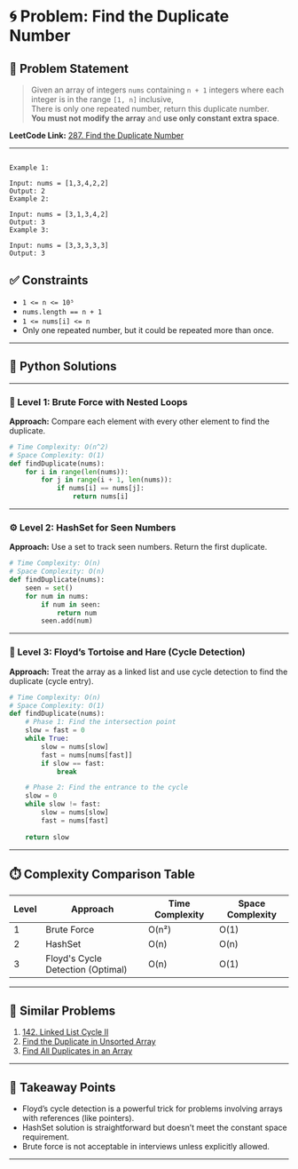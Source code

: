 # 🌀 Problem: Find the Duplicate Number

## 📘 Problem Statement

> Given an array of integers `nums` containing `n + 1` integers where each integer is in the range `[1, n]` inclusive,  
> There is only one repeated number, return this duplicate number.  
> **You must not modify the array** and **use only constant extra space**.

**LeetCode Link:** [287. Find the Duplicate Number](https://leetcode.com/problems/find-the-duplicate-number/)

---

```

Example 1:

Input: nums = [1,3,4,2,2]
Output: 2
Example 2:

Input: nums = [3,1,3,4,2]
Output: 3
Example 3:

Input: nums = [3,3,3,3,3]
Output: 3

```

## ✅ Constraints

- `1 <= n <= 10⁵`
- `nums.length == n + 1`
- `1 <= nums[i] <= n`
- Only one repeated number, but it could be repeated more than once.

---

## 🧠 Python Solutions

---

### 🧪 Level 1: Brute Force with Nested Loops

**Approach:** Compare each element with every other element to find the duplicate.

```python
# Time Complexity: O(n^2)
# Space Complexity: O(1)
def findDuplicate(nums):
    for i in range(len(nums)):
        for j in range(i + 1, len(nums)):
            if nums[i] == nums[j]:
                return nums[i]
```

---

### ⚙️ Level 2: HashSet for Seen Numbers

**Approach:** Use a set to track seen numbers. Return the first duplicate.

```python
# Time Complexity: O(n)
# Space Complexity: O(n)
def findDuplicate(nums):
    seen = set()
    for num in nums:
        if num in seen:
            return num
        seen.add(num)
```

---

### 🚀 Level 3: Floyd’s Tortoise and Hare (Cycle Detection)

**Approach:** Treat the array as a linked list and use cycle detection to find the duplicate (cycle entry).

```python
# Time Complexity: O(n)
# Space Complexity: O(1)
def findDuplicate(nums):
    # Phase 1: Find the intersection point
    slow = fast = 0
    while True:
        slow = nums[slow]
        fast = nums[nums[fast]]
        if slow == fast:
            break

    # Phase 2: Find the entrance to the cycle
    slow = 0
    while slow != fast:
        slow = nums[slow]
        fast = nums[fast]
        
    return slow
```

---

## ⏱️ Complexity Comparison Table

| Level | Approach                        | Time Complexity | Space Complexity |
|-------|----------------------------------|-----------------|------------------|
| 1     | Brute Force                     | O(n²)           | O(1)             |
| 2     | HashSet                         | O(n)            | O(n)             |
| 3     | Floyd's Cycle Detection (Optimal)| O(n)            | O(1)             |

---

## 🔗 Similar Problems

1. [142. Linked List Cycle II](https://leetcode.com/problems/linked-list-cycle-ii/)
2. [Find the Duplicate in Unsorted Array](https://www.geeksforgeeks.org/find-duplicate-elements-array-size-n-1/)
3. [Find All Duplicates in an Array](https://leetcode.com/problems/find-all-duplicates-in-an-array/)

---

## 📌 Takeaway Points

- Floyd’s cycle detection is a powerful trick for problems involving arrays with references (like pointers).
- HashSet solution is straightforward but doesn’t meet the constant space requirement.
- Brute force is not acceptable in interviews unless explicitly allowed.

---
